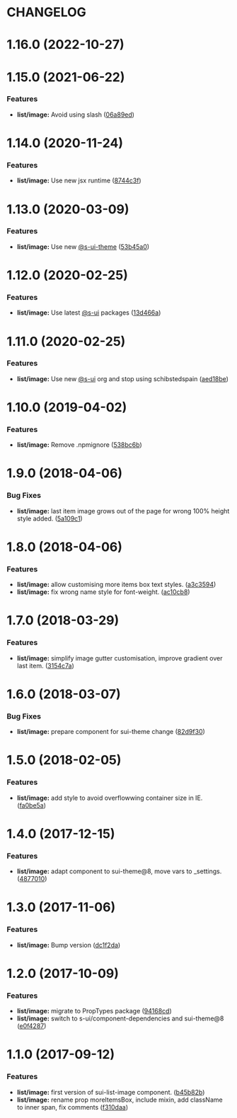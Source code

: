 # CHANGELOG

# 1.16.0 (2022-10-27)



# 1.15.0 (2021-06-22)


### Features

* **list/image:** Avoid using slash ([06a89ed](https://github.com/SUI-Components/adevinta-spain-components/commit/06a89ed4c0ad7648062735763033d472ac244d5a))



# 1.14.0 (2020-11-24)


### Features

* **list/image:** Use new jsx runtime ([8744c3f](https://github.com/SUI-Components/adevinta-spain-components/commit/8744c3f232150c520bf6a7b237fbed7144b42f78))



# 1.13.0 (2020-03-09)


### Features

* **list/image:** Use new [@s-ui-theme](https://github.com/s-ui-theme) ([53b45a0](https://github.com/SUI-Components/adevinta-spain-components/commit/53b45a075a0285191c89422f6c342ee850d7e0c5))



# 1.12.0 (2020-02-25)


### Features

* **list/image:** Use latest [@s-ui](https://github.com/s-ui) packages ([13d466a](https://github.com/SUI-Components/adevinta-spain-components/commit/13d466a6862851f78ee25acb92cf0ca984e0a900))



# 1.11.0 (2020-02-25)


### Features

* **list/image:** Use new [@s-ui](https://github.com/s-ui) org and stop using schibstedspain ([aed18be](https://github.com/SUI-Components/adevinta-spain-components/commit/aed18bec35d431e78fcf66c79eca170f7603851a))



# 1.10.0 (2019-04-02)


### Features

* **list/image:** Remove .npmignore ([538bc6b](https://github.com/SUI-Components/adevinta-spain-components/commit/538bc6bf934c4faab662c3eabaf2aa21b166ba47))



# 1.9.0 (2018-04-06)


### Bug Fixes

* **list/image:** last item image grows out of the page for wrong 100% height style added. ([5a109c1](https://github.com/SUI-Components/adevinta-spain-components/commit/5a109c130f6ed4121df991fb28bde234d36ca632))



# 1.8.0 (2018-04-06)


### Features

* **list/image:** allow customising more items box text styles. ([a3c3594](https://github.com/SUI-Components/adevinta-spain-components/commit/a3c35949481554677db35c6357558704e7811cfb))
* **list/image:** fix wrong name style for font-weight. ([ac10cb8](https://github.com/SUI-Components/adevinta-spain-components/commit/ac10cb88a3bec453db6823cce8ae9ebd1c88afa4))



# 1.7.0 (2018-03-29)


### Features

* **list/image:** simplify image gutter customisation, improve gradient over last item. ([3154c7a](https://github.com/SUI-Components/adevinta-spain-components/commit/3154c7a505ae3eec00749767d9b0ad2256f9d894))



# 1.6.0 (2018-03-07)


### Bug Fixes

* **list/image:** prepare component for sui-theme change ([82d9f30](https://github.com/SUI-Components/adevinta-spain-components/commit/82d9f30eeb9bbbb07b16f64e3d3707386d5ded91))



# 1.5.0 (2018-02-05)


### Features

* **list/image:** add style to avoid overflowwing container size in IE. ([fa0be5a](https://github.com/SUI-Components/adevinta-spain-components/commit/fa0be5ab1b458d2d24104d7d7a149f121176c9a2))



# 1.4.0 (2017-12-15)


### Features

* **list/image:** adapt component to sui-theme@8, move vars to _settings. ([4877010](https://github.com/SUI-Components/adevinta-spain-components/commit/487701083669e7c0430c51e504274b22cf194786))



# 1.3.0 (2017-11-06)


### Features

* **list/image:** Bump version ([dc1f2da](https://github.com/SUI-Components/adevinta-spain-components/commit/dc1f2da7ee957dba38c311bc096dfadeda033870))



# 1.2.0 (2017-10-09)


### Features

* **list/image:** migrate to PropTypes package ([94168cd](https://github.com/SUI-Components/adevinta-spain-components/commit/94168cde9350b468effcd6f62459876a187c7cd1))
* **list/image:** switch to s-ui/component-dependencies and sui-theme@8 ([e0f4287](https://github.com/SUI-Components/adevinta-spain-components/commit/e0f4287bc2e8cf7cc4534205de6408e81ec3572f))



# 1.1.0 (2017-09-12)


### Features

* **list/image:** first version of sui-list-image component. ([b45b82b](https://github.com/SUI-Components/adevinta-spain-components/commit/b45b82b569a36c408946706be6881572c91273bb))
* **list/image:** rename prop moreItemsBox, include mixin, add className to inner span, fix comments ([f310daa](https://github.com/SUI-Components/adevinta-spain-components/commit/f310daa35ddd9fa199905de6c7715dd6bf5b6254))



